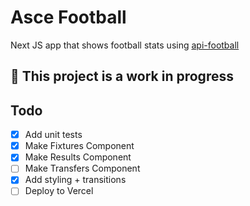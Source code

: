 # Asce Football

Next JS app that shows football stats using [api-football](https://www.api-football.com/documenttation-v3)

## :construction: This project is a work in progress

## Todo

- [x] Add unit tests  
- [x] Make Fixtures Component  
- [x] Make Results Component  
- [ ] Make Transfers Component  
- [x] Add styling + transitions
- [ ] Deploy to Vercel
